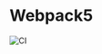 # Webpack5

![CI](https://github.com/<YupalYupar>/<https://github.com/YupalYupar/ahj-code-env.git>/actions/workflows/web.yml/badge.svg)